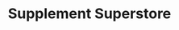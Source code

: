 ---
title: "Supplement Superstore"
url: /wentzville/supplement-superstore/
shop: Nahrungsergänzung
---